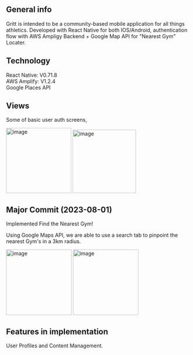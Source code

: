 ## General info

Gritt is intended to be a community-based mobile application for all things athletics.
Developed with React Native for both IOS/Android, authentication flow with AWS Ampligy Backend + Google Map API for "Nearest Gym" Locater.

## Technology
React Native: V0.71.8   
AWS Amplify: V1.2.4   
Google Places API   

## Views

Some of basic user auth screens, 

<img width="178" alt="image" src="https://github.com/AbhishekDinesan/Gritt/assets/69426715/4e5be53a-6954-46ac-b832-916ea8470f9a">
<img width="173" alt="image" src="https://github.com/AbhishekDinesan/Gritt/assets/69426715/6bb0598f-2d4f-450c-affd-e35d0adbc294">



## Major Commit (2023-08-01)

Implemented Find the Nearest Gym!

Using Google Maps API, we are able to use a search tab to pinpoint the nearest Gym's in a 3km radius.

<img width="179" alt="image" src="https://github.com/AbhishekDinesan/Gritt/assets/69426715/e1db6535-1939-4a90-98c2-a974c582f2cd">
<img width="179" alt="image" src="https://github.com/AbhishekDinesan/Gritt/assets/69426715/739445fc-2366-425f-8e36-d79b63c5d40e">

## Features in implementation

User Profiles and Content Management.
